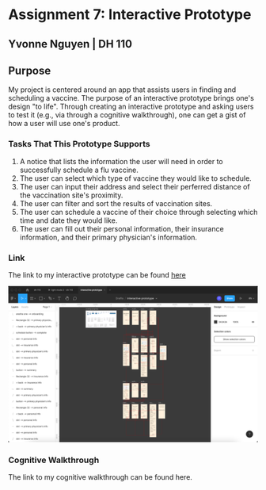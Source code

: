 # Assignment 7: Interactive Prototype 
Yvonne Nguyen | DH 110
---
## Purpose
My project is centered around an app that assists users in finding and scheduling a vaccine. The purpose of an interactive prototype brings one's design "to life". Through creating an interactive prototype and asking users to test it (e.g., via through a cognitive walkthrough), one can get a gist of how a user will use one's product.  

### Tasks That This Prototype Supports
1. A notice that lists the information the user will need in order to successfully schedule a flu vaccine.
2. The user can select which type of vaccine they would like to schedule.
3. The user can input their address and select their perferred distance of the vaccination site's proximity. 
4. The user can filter and sort the results of vaccination sites.  
5. The user can schedule a vaccine of their choice through selecting which time and date they would like.
6. The user can fill out their personal information, their insurance information, and their primary physician's information. 


### Link 
The link to my interactive prototype can be found [here](https://www.figma.com/file/0lpsZpmyWqBOMbIsT962yp/interactive-prototype?node-id=0%3A1)

![interactive prototype screenshot](https://github.com/yvonne-nguyen/dh110/blob/main/assignments/interactive-prototype.png)

### Cognitive Walkthrough 
The link to my cognitive walkthrough can be found here.
